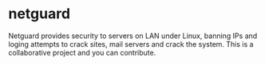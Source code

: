 # netguard
Netguard provides security to servers on LAN under Linux, banning IPs and loging attempts to crack sites, mail servers and crack the system.
This is a collaborative project and you can contribute.
